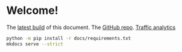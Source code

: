 # Welcome!

The [latest build](https://how-tos-remotedevmpcdf.readthedocs.io/en/latest/) of this document.
The [GitHub repo](https://github.com/sabia-group/How-Tos_RemoteDevMPCDF).
[Traffic analytics](https://app.readthedocs.org/dashboard/how-tos-remotedevmpcdf/traffic-analytics/)

```bash
python -m pip install -r docs/requirements.txt
mkdocs serve --strict
```
